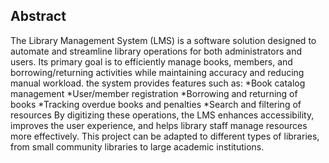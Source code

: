 ## Abstract
The Library Management System (LMS) is a software solution designed to automate and streamline library operations for both administrators and users. Its primary goal is to efficiently manage books, members, and borrowing/returning activities while maintaining accuracy and reducing manual workload. the system provides features such as:
*Book catalog management
*User/member registration
*Borrowing and returning of books
*Tracking overdue books and penalties
*Search and filtering of resources
By digitizing these operations, the LMS enhances accessibility, improves the user experience, and helps library staff manage resources more effectively. This project can be adapted to different types of libraries, from small community libraries to large academic institutions.
